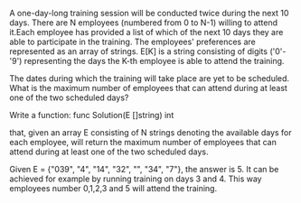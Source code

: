 A one-day-long training session will be conducted twice during the next 10 days. There are N employees (numbered from 0 to N-1) willing to attend it.Each employee has provided a list of which of the next 10 days they are able to participate in the training. The employees' preferences are represented as an array of strings. E[K] is a string consisting of digits ('0'-'9') representing the days the K-th employee is able to attend the training.

The dates during which the training will take place are yet to be scheduled. What is the maximum number of employees that can attend during at least one of the two scheduled days?

Write a function:
func Solution(E []string) int

that, given an array E consisting of N strings denoting the available days for each employee, will return the maximum number of employees that can attend during at least one of the two scheduled days.

Given E = {"039", "4", "14", "32", "", "34", "7"}, the answer is 5. It can be achieved for example by running training on days 3 and 4. This way employees number 0,1,2,3 and 5 will attend the training.